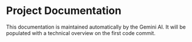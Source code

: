 # Project Documentation

This documentation is maintained automatically by the Gemini AI.
It will be populated with a technical overview on the first code commit.
